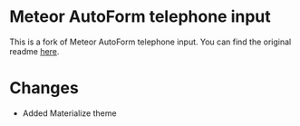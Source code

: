 # Meteor AutoForm telephone input

This is a fork of Meteor AutoForm telephone input. You can find the original readme [here](README.original.md).

# Changes

* Added Materialize theme
